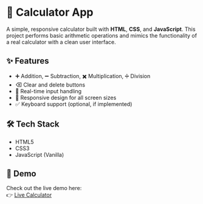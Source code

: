 # 🧮 Calculator App

A simple, responsive calculator built with **HTML**, **CSS**, and **JavaScript**. This project performs basic arithmetic operations and mimics the functionality of a real calculator with a clean user interface.

## ✨ Features

- ➕ Addition, ➖ Subtraction, ✖️ Multiplication, ➗ Division
- ⌫ Clear and delete buttons
- 🎯 Real-time input handling
- 📱 Responsive design for all screen sizes
- ✅ Keyboard support (optional, if implemented)

## 🛠️ Tech Stack

- HTML5
- CSS3
- JavaScript (Vanilla)

## 📸 Demo

Check out the live demo here:  
👉 [Live Calculator](https://santhoshyadavally.github.io/Calculator-Project/)



